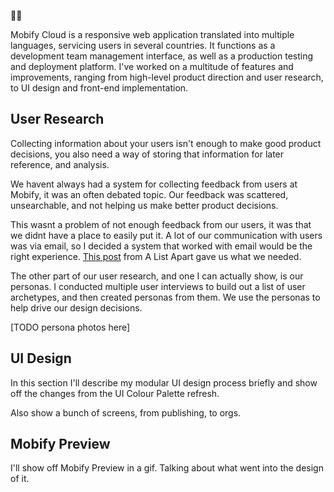 👸👋

Mobify Cloud is a responsive web application translated into multiple languages, servicing users in several countries. It functions as a development team management interface, as well as a production testing and deployment platform. I've worked on a multitude of features and improvements, ranging from high-level product direction and user research, to UI design and front-end implementation.

## User Research

Collecting information about your users isn't enough to make good product decisions, you also need a way of storing that information for later reference, and analysis.

We havent always had a system for collecting feedback from users at Mobify, it  was an often debated topic. Our feedback was scattered, unsearchable, and not helping us make better product decisions.

This wasnt a problem of not enough feedback from our users, it was that we didnt have a place to easily put it. A lot of our communication with users was via email, so I decided a system that worked with email would be the right experience. <a href="http://alistapart.com/article/connected-ux">This post</a> from A List Apart gave us what we needed.

The other part of our user research, and one I can actually show, is our personas. I conducted multiple user interviews to build out a list of user archetypes, and then created personas from them. We use the personas to help drive our design decisions.

[TODO persona photos here]

## UI Design

In this section I'll describe my modular UI design process briefly and show off the changes from the UI Colour Palette refresh.

Also show a bunch of screens, from publishing, to orgs.

## Mobify Preview

I'll show off Mobify Preview in a gif. Talking about what went into the design of it.
